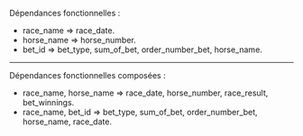 Dépendances fonctionnelles :  

- race_name => race_date.  
- horse_name => horse_number.  
- bet_id => bet_type, sum_of_bet, order_number_bet, horse_name.  
______________
Dépendances fonctionnelles composées :  

- race_name, horse_name => race_date, horse_number, race_result, bet_winnings.  
- race_name, bet_id => bet_type, sum_of_bet, order_number_bet, horse_name, race_date.  